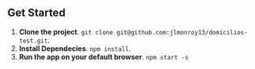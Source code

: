 ## Get Started
1. **Clone the project**. `git clone git@github.com:jlmonroy13/domicilios-test.git`.
2. **Install Dependecies**. `npm install`.
3. **Run the app on your default browser**. `npm start -s`
